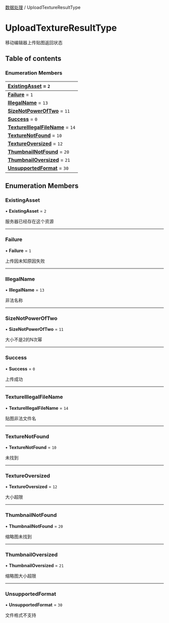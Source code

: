 [数据处理](../groups/数据处理.数据处理.md) / UploadTextureResultType

# UploadTextureResultType <Badge type="tip" text="Enumeration" /> <Score text="UploadTextureResultType" />

移动编辑器上传贴图返回状态

## Table of contents

### Enumeration Members <Score text="Enumeration" /> 
| **[ExistingAsset](mw.UploadTextureResultType.md#existingasset)** = ``2``  |
| :----- |
| **[Failure](mw.UploadTextureResultType.md#failure)** = ``1`` |
| **[IllegalName](mw.UploadTextureResultType.md#illegalname)** = ``13`` |
| **[SizeNotPowerOfTwo](mw.UploadTextureResultType.md#sizenotpoweroftwo)** = ``11`` |
| **[Success](mw.UploadTextureResultType.md#success)** = ``0`` |
| **[TextureIllegalFileName](mw.UploadTextureResultType.md#textureillegalfilename)** = ``14`` |
| **[TextureNotFound](mw.UploadTextureResultType.md#texturenotfound)** = ``10`` |
| **[TextureOversized](mw.UploadTextureResultType.md#textureoversized)** = ``12`` |
| **[ThumbnailNotFound](mw.UploadTextureResultType.md#thumbnailnotfound)** = ``20`` |
| **[ThumbnailOversized](mw.UploadTextureResultType.md#thumbnailoversized)** = ``21`` |
| **[UnsupportedFormat](mw.UploadTextureResultType.md#unsupportedformat)** = ``30`` |

## Enumeration Members

### ExistingAsset <Score text="ExistingAsset" /> 

• **ExistingAsset** = ``2``

服务器已经存在这个资源

___

### Failure <Score text="Failure" /> 

• **Failure** = ``1``

上传因未知原因失败

___

### IllegalName <Score text="IllegalName" /> 

• **IllegalName** = ``13``

非法名称

___

### SizeNotPowerOfTwo <Score text="SizeNotPowerOfTwo" /> 

• **SizeNotPowerOfTwo** = ``11``

大小不是2的N次幂

___

### Success <Score text="Success" /> 

• **Success** = ``0``

上传成功

___

### TextureIllegalFileName <Score text="TextureIllegalFileName" /> 

• **TextureIllegalFileName** = ``14``

贴图非法文件名

___

### TextureNotFound <Score text="TextureNotFound" /> 

• **TextureNotFound** = ``10``

未找到

___

### TextureOversized <Score text="TextureOversized" /> 

• **TextureOversized** = ``12``

大小超限

___

### ThumbnailNotFound <Score text="ThumbnailNotFound" /> 

• **ThumbnailNotFound** = ``20``

缩略图未找到

___

### ThumbnailOversized <Score text="ThumbnailOversized" /> 

• **ThumbnailOversized** = ``21``

缩略图大小超限

___

### UnsupportedFormat <Score text="UnsupportedFormat" /> 

• **UnsupportedFormat** = ``30``

文件格式不支持
